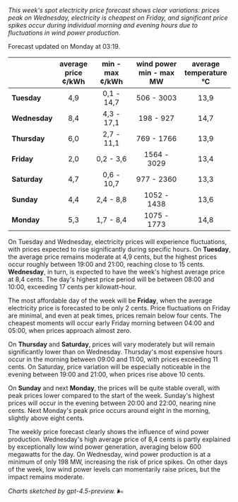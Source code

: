 *This week's spot electricity price forecast shows clear variations: prices peak on Wednesday, electricity is cheapest on Friday, and significant price spikes occur during individual morning and evening hours due to fluctuations in wind power production.*

Forecast updated on Monday at 03:19.

|            | average<br>price<br>¢/kWh | min - max<br>¢/kWh | wind power<br>min - max<br>MW | average<br>temperature<br>°C |
|:-------------|:----------------:|:----------------:|:-------------:|:-------------:|
| **Tuesday**       | 4,9              | 0,1 - 14,7        | 506 - 3003       | 13,9          |
| **Wednesday**   | 8,4              | 4,3 - 17,1        | 198 - 927        | 14,7          |
| **Thursday**       | 6,0              | 2,7 - 11,1        | 769 - 1766       | 13,9          |
| **Friday**     | 2,0              | 0,2 - 3,6         | 1564 - 3029      | 13,4          |
| **Saturday**      | 4,7              | 0,6 - 10,7        | 977 - 2360       | 13,3          |
| **Sunday**     | 4,4              | 2,4 - 8,8         | 1052 - 1438      | 13,6          |
| **Monday**     | 5,3              | 1,7 - 8,4         | 1075 - 1773      | 14,8          |

On Tuesday and Wednesday, electricity prices will experience fluctuations, with prices expected to rise significantly during specific hours. On **Tuesday**, the average price remains moderate at 4,9 cents, but the highest prices occur roughly between 19:00 and 21:00, reaching close to 15 cents. **Wednesday**, in turn, is expected to have the week's highest average price at 8,4 cents. The day's highest price period will be between 08:00 and 10:00, exceeding 17 cents per kilowatt-hour.

The most affordable day of the week will be **Friday**, when the average electricity price is forecasted to be only 2 cents. Price fluctuations on Friday are minimal, and even at peak times, prices remain below four cents. The cheapest moments will occur early Friday morning between 04:00 and 05:00, when prices approach almost zero.

On **Thursday** and **Saturday**, prices will vary moderately but will remain significantly lower than on Wednesday. Thursday's most expensive hours occur in the morning between 09:00 and 11:00, with prices exceeding 11 cents. On Saturday, price variation will be especially noticeable in the evening between 19:00 and 21:00, when prices rise above 10 cents.

On **Sunday** and next **Monday**, the prices will be quite stable overall, with peak prices lower compared to the start of the week. Sunday's highest prices will occur in the evening between 20:00 and 22:00, nearing nine cents. Next Monday's peak price occurs around eight in the morning, slightly above eight cents.

The weekly price forecast clearly shows the influence of wind power production. Wednesday's high average price of 8,4 cents is partly explained by exceptionally low wind power generation, averaging below 600 megawatts for the day. On Wednesday, wind power production is at a minimum of only 198 MW, increasing the risk of price spikes. On other days of the week, low wind power levels can momentarily raise prices, but the impact remains moderate.

*Charts sketched by gpt-4.5-preview.* 🌬️
